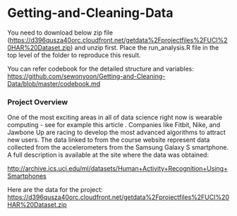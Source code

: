# Getting-and-Cleaning-Data

You need to download below zip file (https://d396qusza40orc.cloudfront.net/getdata%2Fprojectfiles%2FUCI%20HAR%20Dataset.zip) and unzip first. Place the run_analysis.R file in the top level of the folder to reproduce this result. 

You can refer codebook for the detailed structure and variables: https://github.com/sewonyoon/Getting-and-Cleaning-Data/blob/master/codebook.md


### Project Overview

One of the most exciting areas in all of data science right now is wearable computing - see for example this article . Companies like Fitbit, Nike, and Jawbone Up are racing to develop the most advanced algorithms to attract new users. The data linked to from the course website represent data collected from the accelerometers from the Samsung Galaxy S smartphone. A full description is available at the site where the data was obtained: 

http://archive.ics.uci.edu/ml/datasets/Human+Activity+Recognition+Using+Smartphones 

Here are the data for the project: 
https://d396qusza40orc.cloudfront.net/getdata%2Fprojectfiles%2FUCI%20HAR%20Dataset.zip 
